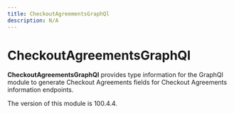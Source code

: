 ```yaml
---
title: CheckoutAgreementsGraphQl
description: N/A
---
```


# CheckoutAgreementsGraphQl

**CheckoutAgreementsGraphQl** provides type information for the GraphQl module
to generate Checkout Agreements fields for Checkout Agreements information endpoints.

<InlineAlert slots="text" />
The version of this module is 100.4.4.
